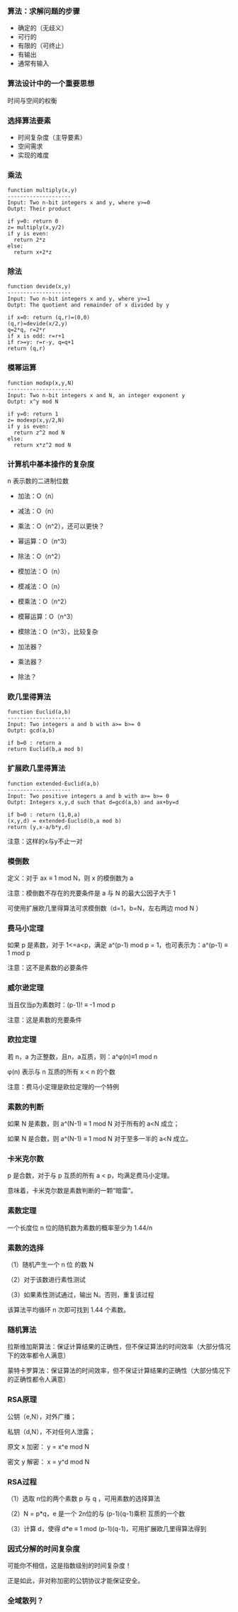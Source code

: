 ### 算法：求解问题的步骤
+ 确定的（无歧义）
+ 可行的
+ 有限的（可终止）
+ 有输出
+ 通常有输入

### 算法设计中的一个重要思想
时间与空间的权衡

### 选择算法要素
+ 时间复杂度（主导要素）
+ 空间需求
+ 实现的难度

### 乘法
```
function multiply(x,y)
--------------------
Input: Two n-bit integers x and y, where y>=0
Outpt: Their product

if y=0: return 0
z= multiply(x,y/2)
if y is even:
  return 2*z
else:
  return x+2*z
```

### 除法
```
function devide(x,y)
--------------------
Input: Two n-bit integers x and y, where y>=1
Outpt: The quotient and remainder of x divided by y

if x=0: return (q,r)=(0,0)
(q,r)=devide(x/2,y)
q=2*q, r=2*r
if x is odd: r=r+1
if r>=y: r=r-y, q=q+1
return (q,r)
```

### 模幂运算
```
function modxp(x,y,N)
--------------------
Input: Two n-bit integers x and N, an integer exponent y
Outpt: x^y mod N

if y=0: return 1
z= modexp(x,y/2,N)
if y is even:
  return z^2 mod N
else:
  return x*z^2 mod N
```

### 计算机中基本操作的复杂度
n 表示数的二进制位数
+ 加法：O（n）
+ 减法：O（n）
+ 乘法：O（n^2），还可以更快？
+ 幂运算：O（n^3）
+ 除法：O（n^2）

+ 模加法：O（n）
+ 模减法：O（n）
+ 模乘法：O（n^2）
+ 模幂运算：O（n^3）
+ 模除法：O（n^3），比较复杂

+ 加法器？
+ 乘法器？
+ 除法？

### 欧几里得算法
```
function Euclid(a,b)
--------------------
Input: Two integers a and b with a>= b>= 0
Outpt: gcd(a,b)

if b=0 : return a
return Euclid(b,a mod b)
```

### 扩展欧几里得算法
```
function extended-Euclid(a,b)
--------------------
Input: Two positive integers a and b with a>= b>= 0
Outpt: Integers x,y,d such that d=gcd(a,b) and ax+by=d

if b=0 : return (1,0,a)
(x,y,d) = extended-Euclid(b,a mod b)
return (y,x-a/b*y,d)
```
注意：这样的x与y不止一对

### 模倒数
定义：对于 ax ≡ 1 mod N，则 x 的模倒数为 a

注意：模倒数不存在的充要条件是 a 与 N 的最大公因子大于 1

可使用扩展欧几里得算法可求模倒数（d=1，b=N，左右两边 mod N ）

### 费马小定理
如果 p 是素数，对于 1<=a<p，满足 a^(p-1) mod p = 1，也可表示为：a^(p-1) ≡ 1 mod p

注意：这不是素数的必要条件

### 威尔逊定理
当且仅当p为素数时：(p-1)! ≡ -1 mod p

注意：这是素数的充要条件

### 欧拉定理
若 n，a 为正整数，且n，a互质，则：a^φ(n)≡1 mod n

φ(n) 表示与 n 互质的所有 x < n 的个数

注意：费马小定理是欧拉定理的一个特例

### 素数的判断
如果 N 是素数，则 a^(N-1) ≡ 1 mod N 对于所有的 a<N 成立；

如果 N 是合数，则 a^(N-1) ≡ 1 mod N 对于至多一半的 a<N 成立。

### 卡米克尔数
p 是合数，对于与 p 互质的所有 a < p，均满足费马小定理。

意味着，卡米克尔数是素数判断的一颗“暗雷”。

### 素数定理
一个长度位 n 位的随机数为素数的概率至少为 1.44/n

### 素数的选择
（1）随机产生一个 n 位 的数 N

（2）对于该数进行素性测试

（3）如果素性测试通过，输出 N。否则，重复该过程

该算法平均循环 n 次即可找到 1.44 个素数。

### 随机算法

拉斯维加斯算法：保证计算结果的正确性，但不保证算法的时间效率（大部分情况下的效率都令人满意）

蒙特卡罗算法：保证算法的时间效率，但不保证计算结果的正确性（大部分情况下的正确性都令人满意）

### RSA原理
公钥（e,N），对外广播；

私钥（d,N），不对任何人泄露；

原文 x 加密： y = x^e mod N

密文 y 解密： x = y^d mod N


### RSA过程
（1）选取 n位的两个素数 p 与 q ，可用素数的选择算法

（2）N = p*q，e 是一个 2n位的与 (p-1)(q-1)乘积 互质的一个数

（3）计算 d，使得 d*e ≡ 1 mod (p-1)(q-1)，可用扩展欧几里得算法得到

### 因式分解的时间复杂度
可能你不相信，这是指数级别的时间复杂度！

正是如此，非对称加密的公钥协议才能保证安全。

### 全域散列？
